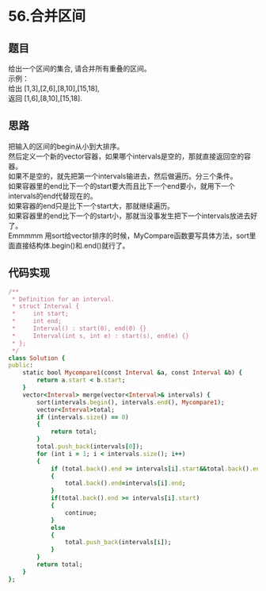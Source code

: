 # 56.合并区间
## 题目
给出一个区间的集合, 请合并所有重叠的区间。  
示例：  
给出 [1,3],[2,6],[8,10],[15,18],  
返回 [1,6],[8,10],[15,18].  
## 思路
把输入的区间的begin从小到大排序。   
然后定义一个新的vector容器，如果哪个intervals是空的，那就直接返回空的容器。    
如果不是空的，就先把第一个intervals输进去，然后做遍历。分三个条件。    
如果容器里的end比下一个的start要大而且比下一个end要小，就用下一个intervals的end代替现在的。      
如果容器的end只是比下一个start大，那就继续遍历。           
如果容器里的end比下一个的start小，那就当没事发生把下一个intervals放进去好了。          
Emmmmm  用sort给vector排序的时候，MyCompare函数要写具体方法，sort里面直接结构体.begin()和.end()就行了。        
## 代码实现
```ruby
/**
 * Definition for an interval.
 * struct Interval {
 *     int start;
 *     int end;
 *     Interval() : start(0), end(0) {}
 *     Interval(int s, int e) : start(s), end(e) {}
 * };
 */
class Solution {
public:
    static bool Mycompare1(const Interval &a, const Interval &b) {
        return a.start < b.start;
    }
    vector<Interval> merge(vector<Interval>& intervals) {
        sort(intervals.begin(), intervals.end(), Mycompare1);
        vector<Interval>total;
        if (intervals.size() == 0) 
        {
            return total;
        }
        total.push_back(intervals[0]);
        for (int i = 1; i < intervals.size(); i++) 
        {
            if (total.back().end >= intervals[i].start&&total.back().end<=intervals[i].end) 
            {
                total.back().end=intervals[i].end;
            }
            if(total.back().end >= intervals[i].start)
            {
                continue;
            }
            else 
            {
                total.push_back(intervals[i]);
            }
        }
        return total;
    }
};
```
